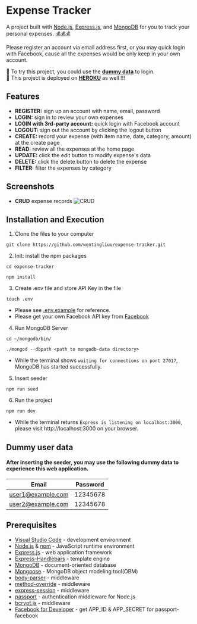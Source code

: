 # Expense Tracker
A project built with [Node.js](https://nodejs.org/en/), [Express.js](https://expressjs.com/), and [MongoDB](https://www.mongodb.com/) for you to track your personal expenses. 💰💰💰  

Please register an account via email address first, or you may quick login with Facebook, cause all the expenses would be only keep in your own account.

🌟 To try this project, you could use the **[dummy data](https://github.com/wentingliuu/expense-tracker#dummy-user-data)** to login.  
🌟 This project is deployed on **[HEROKU](https://morning-wave-00395.herokuapp.com/)** as well !!!

## Features
*  **REGISTER:** sign up an account with name, email, password
*  **LOGIN:** sign in to review your own expenses
*  **LOGIN with 3rd-party account:** quick login with Facebook account
*  **LOGOUT:** sign out the account by clicking the logout button
*  **CREATE:** record your expense (with item name, date, category, amount) at the create page 
*  **READ:** review all the expenses at the home page
*  **UPDATE:** click the edit button to modify expense's data
*  **DELETE:** click the delete button to delete the expense
*  **FILTER:** filter the expenses by category

## Screenshots
*  **CRUD** expense records
![CRUD](https://github.com/wentingliuu/expense-tracker/blob/main/public/screenshot.gif)

## Installation and Execution
1.  Clone the files to your computer
```
git clone https://github.com/wentingliuu/expense-tracker.git
```
2. Init: install the npm packages
```
cd expense-tracker
```
```
npm install
```
3. Create .env file and store API Key in the file
```
touch .env
```
- Please see [.env.example](https://github.com/wentingliuu/expense-tracker/blob/main/.env.example) for reference.
- Please get your own Facebook API key from [Facebook](https://developers.facebook.com/)
4. Run MongoDB Server
```
cd ~/mongodb/bin/
```
```
./mongod --dbpath <path to mongodb-data directory>
```
- While the terminal shows `waiting for connections on port 27017`, MongoDB has started successfully.
5. Insert seeder
```
npm run seed
```
6. Run the project
```
npm run dev
```
- While the terminal returns `Express is listening on localhost:3000`, please visit http://localhost:3000 on your browser.


## Dummy user data
#### After inserting the seeder, you may use the following dummy data to experience this web application.
| Email              | Password |
| -------------------| ---------|
| user1@example.com  | 12345678 |
| user2@example.com  | 12345678 |


## Prerequisites
*  [Visual Studio Code](https://code.visualstudio.com/) - development environment
*  [Node.js](https://nodejs.org/en/) & [npm](https://www.npmjs.com/) - JavaScript runtime environment
*  [Express.js](https://expressjs.com/) - web application framework
*  [Express-Handlebars](https://www.npmjs.com/package/express-handlebars) - template engine
*  [MongoDB](https://www.mongodb.com/) - document-oriented database
*  [Mongoose](https://mongoosejs.com/) - MongoDB object modeling tool(OBM)
*  [body-parser](https://www.npmjs.com/package/body-parser) - middleware
*  [method-override](https://www.npmjs.com/package/method-override) - middleware
*  [express-session](https://www.npmjs.com/package/express-session) - middleware
*  [passport](http://www.passportjs.org/) - authentication middleware for Node.js
*  [bcrypt.js](https://www.npmjs.com/package/bcryptjs) - middleware
*  [Facebook for Developer](https://developers.facebook.com/) - get APP_ID & APP_SECRET for passport-facebook
